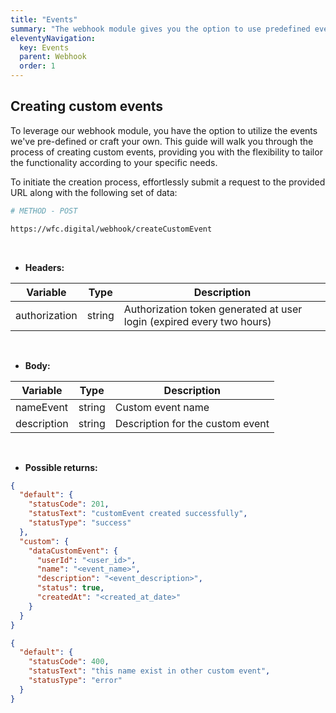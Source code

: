 ```yaml
---
title: "Events"
summary: "The webhook module gives you the option to use predefined events or create custom events. This guide allows you to create your personalized events in a clear and flexible way, adapting them to the specific format of your system."
eleventyNavigation:
  key: Events
  parent: Webhook
  order: 1
---
```


## Creating custom events

To leverage our webhook module, you have the option to utilize the events we've pre-defined or craft your own. This guide will walk you through the process of creating custom events, providing you with the flexibility to tailor the functionality according to your specific needs.

To initiate the creation process, effortlessly submit a request to the provided URL along with the following set of data:

```bash
# METHOD - POST

https://wfc.digital/webhook/createCustomEvent
```

<br>

- **Headers:**

<div class="table-responsive">
  <table class="table table--striped table--hover">
    <thead>
      <tr>
        <th>Variable</th>
        <th>Type</th>
        <th>Description</th>
      </tr>
    </thead>
    <tbody>
    <tr>
      <td>authorization</td>
      <td>string</td>
      <td>Authorization token generated at user login (expired every two hours)</td>
    </tr>
    </tbody>
  </table>
</div>

<br>

- **Body:**

<div class="table-responsive">
  <table class="table table--striped table--hover">
    <thead>
      <tr>
        <th>Variable</th>
        <th>Type</th>
        <th>Description</th>
      </tr>
    </thead>
    <tbody>
    <tr>
      <td>nameEvent</td>
      <td>string</td>
      <td>Custom event name</td>
    </tr>
     <tr>
      <td>description</td>
      <td>string</td>
      <td>Description for the custom event</td>
    </tr>
    </tbody>
  </table>
</div>

<br>

- **Possible returns:**

```json
{
  "default": {
    "statusCode": 201,
    "statusText": "customEvent created successfully",
    "statusType": "success"
  },
  "custom": {
    "dataCustomEvent": {
      "userId": "<user_id>",
      "name": "<event_name>",
      "description": "<event_description>",
      "status": true,
      "createdAt": "<created_at_date>"
    }
  }
}
```

```json
{
  "default": {
    "statusCode": 400,
    "statusText": "this name exist in other custom event",
    "statusType": "error"
  }
}
```
